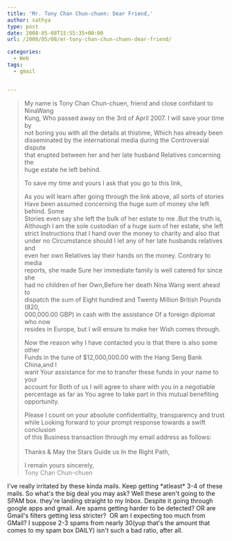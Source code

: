 ```yaml
---
title: 'Mr. Tony Chan Chun-chuen: Dear Friend,'
author: sathya
type: post
date: 2008-05-08T15:55:35+00:00
url: /2008/05/08/mr-tony-chan-chun-chuen-dear-friend/

categories:
  - Web
tags:
  - gmail


---
```

> My name is Tony Chan Chun-chuen, friend and close confidant to NinaWang  
> Kung, Who passed away on the 3rd of April 2007. I will save your time by  
> not boring you with all the details at thistime, Which has already been  
> disseminated by the international media during the Controversial dispute  
> that erupted between her and her late husband Relatives concerning the  
> huge estate he left behind.
> 
> <!--more-->
> 
> To save my time and yours I ask that you go to this link,
> 
> <snip>
> 
> As you will learn after going through the link above, all sorts of stories  
> Have been assumed concerning the huge sum of money she left behind. Some  
> Stories even say she left the bulk of her estate to me .But the truth is,  
> Although I am the sole custodian of a huge sum of her estate, she left  
> strict Instructions that I hand over the money to charity and also that  
> under no Circumstance should I let any of her late husbands relatives and  
> even her own Relatives lay their hands on the money. Contrary to media  
> reports, she made Sure her immediate family is well catered for since she  
> had no children of her Own,Before her death Nina Wang went ahead to  
> dispatch the sum of Eight hundred and Twenty Million British Pounds (820,  
> 000,000.00 GBP) in cash with the assistance Of a foreign diplomat who now  
> resides in Europe, but I will ensure to make her Wish comes through.
> 
> Now the reason why I have contacted you is that there is also some other  
> Funds in the tune of $12,000,000.00 with the Hang Seng Bank China,and I  
> want Your assistance for me to transfer these funds in your name to your  
> account for Both of us I will agree to share with you in a negotiable  
> percentage as far as You agree to take part in this mutual benefiting  
> opportunity.
> 
> Please I count on your absolute confidentiality, transparency and trust  
> while Looking forward to your prompt response towards a swift conclusion  
> of this Business transaction through my email address as follows:  
> <snip>  
> Thanks & May the Stars Guide us In the Right Path,
> 
> I remain yours sincerely,  
> <span style="color: #888888;">Tony Chan Chun-chuen</span>

I've really irritated by these kinda mails. Keep getting \*atleast\* 3-4 of these mails. So what's the big deal you may ask? Well these aren't going to the SPAM box. they're landing straight to my Inbox. Despite it going through google apps and gmail. Are spams getting harder to be detected? OR are Gmail's filters getting less stricter?  OR am I expecting too much from GMail? I suppose 2-3 spams from nearly 30(yup that's the amount that comes to my spam box DAILY) isn't such a bad ratio, after all.
